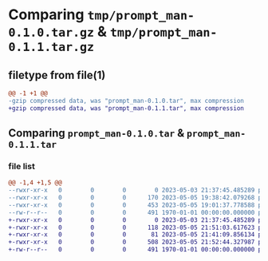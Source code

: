 # Comparing `tmp/prompt_man-0.1.0.tar.gz` & `tmp/prompt_man-0.1.1.tar.gz`

## filetype from file(1)

```diff
@@ -1 +1 @@
-gzip compressed data, was "prompt_man-0.1.0.tar", max compression
+gzip compressed data, was "prompt_man-0.1.1.tar", max compression
```

## Comparing `prompt_man-0.1.0.tar` & `prompt_man-0.1.1.tar`

### file list

```diff
@@ -1,4 +1,5 @@
--rwxr-xr-x   0        0        0        0 2023-05-03 21:37:45.485289 prompt_man-0.1.0/README.md
--rwxr-xr-x   0        0        0      170 2023-05-05 19:38:42.079268 prompt_man-0.1.0/prompt_man/__init__.py
--rwxr-xr-x   0        0        0      453 2023-05-05 19:01:37.778588 prompt_man-0.1.0/pyproject.toml
--rw-r--r--   0        0        0      491 1970-01-01 00:00:00.000000 prompt_man-0.1.0/PKG-INFO
+-rwxr-xr-x   0        0        0        0 2023-05-03 21:37:45.485289 prompt_man-0.1.1/README.md
+-rwxr-xr-x   0        0        0      118 2023-05-05 21:51:03.617623 prompt_man-0.1.1/prompt_man/__init__.py
+-rwxr-xr-x   0        0        0       81 2023-05-05 21:41:09.856134 prompt_man-0.1.1/prompt_man/hello.py
+-rwxr-xr-x   0        0        0      508 2023-05-05 21:52:44.327987 prompt_man-0.1.1/pyproject.toml
+-rw-r--r--   0        0        0      491 1970-01-01 00:00:00.000000 prompt_man-0.1.1/PKG-INFO
```

